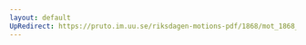 ```yaml
---
layout: default
UpRedirect: https://pruto.im.uu.se/riksdagen-motions-pdf/1868/mot_1868__ak__153/mot_1868__ak__153-001.pdf
---
```

